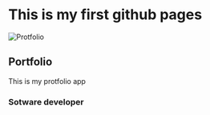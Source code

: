 # This is my first github pages
![Protfolio](https://octodex.github.com/images/securitocat.png)

## Portfolio
This is my protfolio app

### Sotware developer
